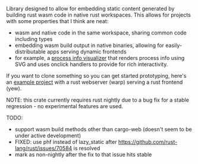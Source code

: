 Library designed to allow for embedding static content generated by building rust wasm code in native rust workspaces. This allows for projects with some properties that I think are neat:

- wasm and native code in the same workspace, sharing common code including types
- embedding wasm build output in native binaries, allowing for easily-distributable apps serving dynamic frontends
- for example, a [process info visualizer](https://github.com/inanna-malick/wasm-svg-process-watcher) that renders process info using SVG and uses onclick handlers to provide for rich interactivity.

If you want to clone something so you can get started prototyping, here's an [example project](https://github.com/inanna-malick/embed-wasm-example) with a rust webserver (warp) serving a rust frontend (yew).

NOTE: this crate currently requires rust nightly due to a bug fix for a stable regression - no experimental features are used.

TODO:
- support wasm build methods other than cargo-web (doesn't seem to be under active development)
- FIXED: use phf instead of lazy_static after https://github.com/rust-lang/rust/issues/70584 is resolved 
- mark as non-nightly after the fix to that issue hits stable
